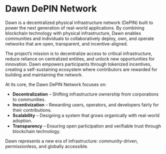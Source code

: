 # Dawn DePIN Network

Dawn is a decentralized physical infrastructure network (DePIN) built to power the next generation of real-world applications. By combining blockchain technology with physical infrastructure, Dawn enables communities and individuals to collaboratively deploy, own, and operate networks that are open, transparent, and incentive-aligned.

The project’s mission is to decentralize access to critical infrastructure, reduce reliance on centralized entities, and unlock new opportunities for innovation. Dawn empowers participants through tokenized incentives, creating a self-sustaining ecosystem where contributors are rewarded for building and maintaining the network.

At its core, the Dawn DePIN Network focuses on:
- **Decentralization** – Shifting infrastructure ownership from corporations to communities.  
- **Incentivization** – Rewarding users, operators, and developers fairly for their contributions.  
- **Scalability** – Designing a system that grows organically with real-world adoption.  
- **Transparency** – Ensuring open participation and verifiable trust through blockchain technology.  

Dawn represents a new era of infrastructure: community-driven, permissionless, and globally accessible.
